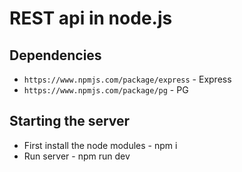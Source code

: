 # REST api in node.js

## Dependencies

- `https://www.npmjs.com/package/express` - Express
- `https://www.npmjs.com/package/pg` - PG

## Starting the server

- First install the node modules - npm i
- Run server - npm run dev
